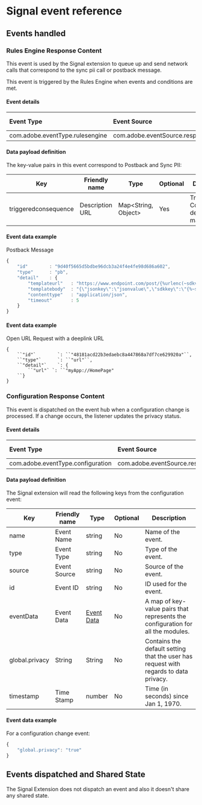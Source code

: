 # Signal event reference

## Events handled

### Rules Engine Response Content

This event is used by the Signal extension to queue up and send network calls that correspond to the sync pii call or postback message.

This event is triggered by the Rules Engine when events and conditions are met.

#### Event details

| **Event Type**                  | **Event Source**                      | **Paired** | **Paired Event** |
| :------------------------------ | :------------------------------------ | :--------- | :--------------- |
| com.adobe.eventType.rulesengine | com.adobe.eventSource.responseContent | No         | -                |

#### Data payload definition

The key-value pairs in this event correspond to Postback and Sync PII:

| Key                  | Friendly name   | Type                | Optional | Description                               |
| -------------------- | --------------- | ------------------- | -------- | ----------------------------------------- |
| triggeredconsequence | Description URL | Map<String, Object> | Yes      | Triggered Consequence details in the map. |

#### Event data example

Postback Message

```javascript
{
    "id"        : "9d40f5665d5bdbe96dcb3a24f4e4fe98d686a602",
    "type"      : "pb",
    "detail"    : {
        "templateurl"   : "https://www.endpoint.com/post/{%urlenc(~sdkver)%}",
        "templatebody"  : "{\"jsonkey\":\"jsonvalue\",\"sdkkey\":\"{%~sdkver%}\"}",
        "contenttype"   : "application/json",
        "timeout"       : 5
    }
}
```

#### Event data example

Open URL Request with a deeplink URL

```
{
    ``"id"`        `: ``"48181acd22b3edaebc8a447868a7df7ce629920a"``,
    ``"type"`      `: ``"url"``,
    ``"detail"`    `: {
        ``"url"` `: ``"myApp://HomePage"
    ``}
}
```



### Configuration Response Content

This event is dispatched on the event hub when a configuration change is processed.  If a change occurs, the listener updates the privacy status. 

#### Event details

| **Event Type**                    | **Event Source**                      | **Paired** | **Paired Event** |
| :-------------------------------- | :------------------------------------ | :--------- | :--------------- |
| com.adobe.eventType.configuration | com.adobe.eventSource.responseContent | No         | N/A              |

#### Data payload definition

The Signal extension will read the following keys from the configuration event:

| Key            | Friendly name | Type                                                         | Optional | Description                                                  |
| -------------- | ------------- | ------------------------------------------------------------ | -------- | ------------------------------------------------------------ |
| name           | Event Name    | string                                                       | No       | Name of the event.                                           |
| type           | Event Type    | string                                                       | No       | Type of the event.                                           |
| source         | Event Source  | string                                                       | No       | Source of the event.                                         |
| id             | Event ID      | string                                                       | No       | ID used for the event.                                       |
| eventData      | Event Data    | [Event Data](https://wiki.corp.adobe.com/display/ADMSMobile/Event+Data) | No       | A map of key-value pairs that represents the configuration for all the modules. |
| global.privacy | String        | String                                                       | No       | Contains the default setting that the user has request with regards to data privacy. |
| timestamp      | Time Stamp    | number                                                       | No       | Time (in seconds) since Jan 1, 1970.                         |

#### Event data example

For a configuration change event:

```javascript
{
    "global.privacy": "true"
}
```

## Events dispatched and Shared State

The Signal Extension does not dispatch an event and also it doesn't share any shared state.

